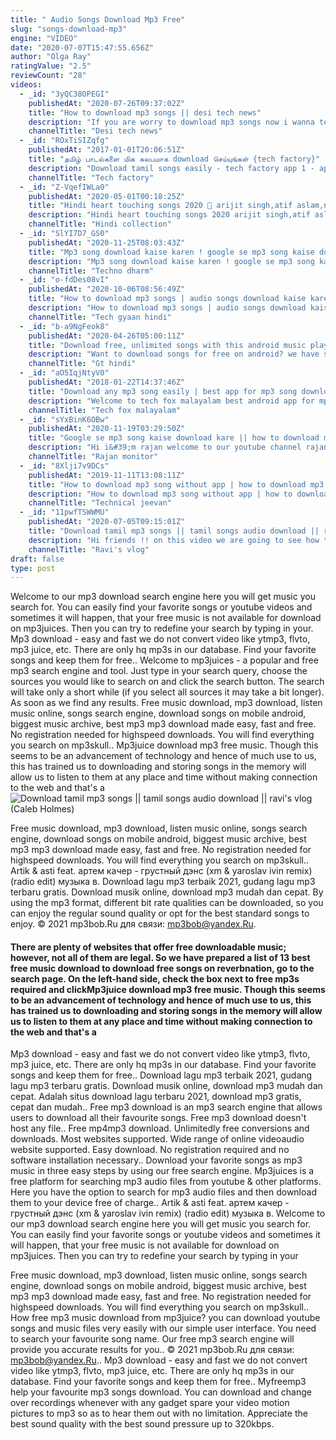 ```yaml
---
title: " Audio Songs Download Mp3 Free"
slug: "songs-download-mp3"
engine: "VIDEO"
date: "2020-07-07T15:47:55.656Z"
author: "Olga Ray"
ratingValue: "2.5"
reviewCount: "28"
videos:
  - _id: "3yQC38OPEGI"
    publishedAt: "2020-07-26T09:37:02Z"
    title: "How to download mp3 songs || desi tech news"
    description: "If you are worry to download mp3 songs now i wanna tell you how to download free mp3 songs on android? mp3 download. You can download mp3 music"
    channelTitle: "Desi tech news"
  - _id: "ROxTiSIZqfg"
    publishedAt: "2017-01-01T20:06:51Z"
    title: "தமிழ் பாடல்களை மிக சுலபமாக download செய்யுங்கள் {tech factory}"
    description: "Download tamil songs easily - tech factory app 1 - app2"
    channelTitle: "Tech factory"
  - _id: "Z-VqefIWLa0"
    publishedAt: "2020-05-01T00:18:25Z"
    title: "Hindi heart touching songs 2020 💓 arijit singh,atif aslam,neha kakkar,armaan malik,shreya ghoshal"
    description: "Hindi heart touching songs 2020 arijit singh,atif aslam,neha kakkar,armaan malik,shreya ghoshal don&#39;t forget to like &amp; share"
    channelTitle: "Hindi collection"
  - _id: "SlYI7D7_GS0"
    publishedAt: "2020-11-25T08:03:43Z"
    title: "Mp3 song download kaise karen ! google se mp3 song kaise download kare ! how to download mp3 song"
    description: "Mp3 song download kaise karen ! google se mp3 song kaise download kare ! how to download mp3 song . Techno dharm , welcome to my youtube channel."
    channelTitle: "Techno dharm"
  - _id: "o-fdDes08vI"
    publishedAt: "2020-10-06T08:56:49Z"
    title: "How to download mp3 songs | audio songs download kaise kare? | phone se"
    description: "How to download mp3 songs | audio songs download kaise kare? | phone se namaskar dosto, mera naam hai kaushik tiwari aur aap dekh hai tech"
    channelTitle: "Tech gyaan hindi"
  - _id: "b-a9NgFeok8"
    publishedAt: "2020-04-26T05:00:11Z"
    title: "Download free, unlimited songs with this android music player | gt hindi"
    description: "Want to download songs for free on android? we have spotted the best android music player for you using which you can download and play unlimited songs"
    channelTitle: "Gt hindi"
  - _id: "aO5IqjNtyV0"
    publishedAt: "2018-01-22T14:37:46Z"
    title: "Download any mp3 song easily | best app for mp3 song download"
    description: "Welcome to tech fox malayalam best android app for mp3 song download nb : വീഡിയോയിൽ പറഞ്ഞിരിക്കുന്നവ ഡൗൺലോഡ്"
    channelTitle: "Tech fox malayalam"
  - _id: "sYxBinK6OBw"
    publishedAt: "2020-11-19T03:29:50Z"
    title: "Google se mp3 song kaise download kare || how to download mp3 song from google"
    description: "Hi i&#39;m rajan welcome to our youtube channel rajan monitor doston aaj ke is video me meine aapko bataye hai ki aap apne mobile se google ke help se mp3"
    channelTitle: "Rajan monitor"
  - _id: "8Xlji7v9DCs"
    publishedAt: "2019-11-11T13:08:11Z"
    title: "How to download mp3 song without app | how to download mp3 songs || mp3 song download kaise karen"
    description: "How to download mp3 song without app | how to download mp3 songs || mp3 song download kaise karen how to change whatsapp home screen"
    channelTitle: "Technical jeevan"
  - _id: "11pwfTSWWMU"
    publishedAt: "2020-07-05T09:15:01Z"
    title: "Download tamil mp3 songs || tamil songs audio download || ravi&amp;#39;s vlog"
    description: "Hi friends !! on this video we are going to see how to download tamil mp3 audio songs. Its very easy to download on google. Watch my video fully. Do not"
    channelTitle: "Ravi's vlog"
draft: false
type: post
---
```


Welcome to our mp3 download search engine here you will get music you search for. You can easily find your favorite songs or youtube videos and sometimes it will happen, that your free music is not available for download on mp3juices. Then you can try to redefine your search by typing in your. Mp3 download - easy and fast we do not convert video like ytmp3, flvto, mp3 juice, etc. There are only hq mp3s in our database. Find your favorite songs and keep them for free.. Welcome to mp3juices - a popular and free mp3 search engine and tool. Just type in your search query, choose the sources you would like to search on and click the search button. The search will take only a short while (if you select all sources it may take a bit longer). As soon as we find any results. Free music download, mp3 download, listen music online, songs search engine, download songs on mobile android, biggest music archive, best mp3 mp3 download made easy, fast and free. No registration needed for highspeed downloads. You will find everything you search on mp3skull.. Mp3juice download mp3 free music. Though this seems to be an advancement of technology and hence of much use to us, this has trained us to downloading and storing songs in the memory will allow us to listen to them at any place and time without making connection to the web and that&#39;s a
![Download tamil mp3 songs || tamil songs audio download || ravi&#39;s vlog (Caleb Holmes)](https://i.ytimg.com/vi/11pwfTSWWMU/hqdefault.jpg "Download tamil mp3 songs || tamil songs audio download || ravi&#39;s vlog (Lester Powell)")

Free music download, mp3 download, listen music online, songs search engine, download songs on mobile android, biggest music archive, best mp3 mp3 download made easy, fast and free. No registration needed for highspeed downloads. You will find everything you search on mp3skull.. Artik &amp; asti feat. артем качер - грустный дэнс (xm &amp; yaroslav ivin remix) (radio edit) музыка в. Download lagu mp3 terbaik 2021, gudang lagu mp3 terbaru gratis. Download musik online, download mp3 mudah dan cepat. By using the mp3 format, different bit rate qualities can be downloaded, so you can enjoy the regular sound quality or opt for the best standard songs to enjoy. © 2021 mp3bob.Ru для связи: mp3bob@yandex.Ru.
<!--inArticleAds-->

<!--galleryOne-->

#### There are plenty of websites that offer free downloadable music; however, not all of them are legal. So we have prepared a list of 13 best free music download to download free songs on reverbnation, go to the search page. On the left-hand side, check the box next to free mp3s required and clickMp3juice download mp3 free music. Though this seems to be an advancement of technology and hence of much use to us, this has trained us to downloading and storing songs in the memory will allow us to listen to them at any place and time without making connection to the web and that&#39;s a
<!--inArticleAds-->

<!--galleryTwo-->

Mp3 download - easy and fast we do not convert video like ytmp3, flvto, mp3 juice, etc. There are only hq mp3s in our database. Find your favorite songs and keep them for free.. Download lagu mp3 terbaik 2021, gudang lagu mp3 terbaru gratis. Download musik online, download mp3 mudah dan cepat. Adalah situs download lagu terbaru 2021, download mp3 gratis, cepat dan mudah.. Free mp3 download is an mp3 search engine that allows users to download all their favourite songs. Free mp3 download doesn&#39;t host any file.. Free mp4mp3 download. Unlimitedly free conversions and downloads. Most websites supported. Wide range of online videoaudio website supported. Easy download. No registration required and no software installation necessary.. Download your favorite songs as mp3 music in three easy steps by using our free search engine. Mp3juices is a free platform for searching mp3 audio files from youtube &amp; other platforms. Here you have the option to search for mp3 audio files and then download them to your device free of charge.. Artik &amp; asti feat. артем качер - грустный дэнс (xm &amp; yaroslav ivin remix) (radio edit) музыка в. Welcome to our mp3 download search engine here you will get music you search for. You can easily find your favorite songs or youtube videos and sometimes it will happen, that your free music is not available for download on mp3juices. Then you can try to redefine your search by typing in your
<!--galleryThree-->

Free music download, mp3 download, listen music online, songs search engine, download songs on mobile android, biggest music archive, best mp3 mp3 download made easy, fast and free. No registration needed for highspeed downloads. You will find everything you search on mp3skull.. How free mp3 music download from mp3juice? you can download youtube songs and music files very easily with our simple user interface. You need to search your favourite song name. Our free mp3 search engine will provide you accurate results for you.. © 2021 mp3bob.Ru для связи: mp3bob@yandex.Ru.. Mp3 download - easy and fast we do not convert video like ytmp3, flvto, mp3 juice, etc. There are only hq mp3s in our database. Find your favorite songs and keep them for free.. Myfreemp3 help your favourite mp3 songs download. You can download and change over recordings whenever with any gadget spare your video motion pictures to mp3 so as to hear them out with no limitation. Appreciate the best sound quality with the best sound pressure up to 320kbps.